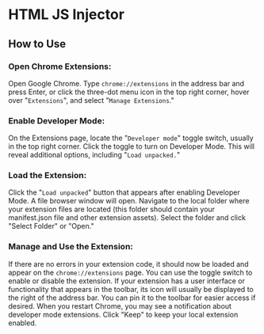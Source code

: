 # HTML JS Injector

## How to Use

### Open Chrome Extensions:

Open Google Chrome.
Type `chrome://extensions` in the address bar and press Enter, or click the three-dot menu icon in the top right corner, hover over "`Extensions`", and select "`Manage Extensions`."

### Enable Developer Mode:

On the Extensions page, locate the "`Developer mode`" toggle switch, usually in the top right corner.
Click the toggle to turn on Developer Mode. This will reveal additional options, including "`Load unpacked.`"

### Load the Extension:

Click the "`Load unpacked`" button that appears after enabling Developer Mode.
A file browser window will open. Navigate to the local folder where your extension files are located (this folder should contain your manifest.json file and other extension assets).
Select the folder and click "Select Folder" or "Open."

### Manage and Use the Extension:

If there are no errors in your extension code, it should now be loaded and appear on the `chrome://extensions` page.
You can use the toggle switch to enable or disable the extension.
If your extension has a user interface or functionality that appears in the toolbar, its icon will usually be displayed to the right of the address bar. You can pin it to the toolbar for easier access if desired.
When you restart Chrome, you may see a notification about developer mode extensions. Click "Keep" to keep your local extension enabled.

